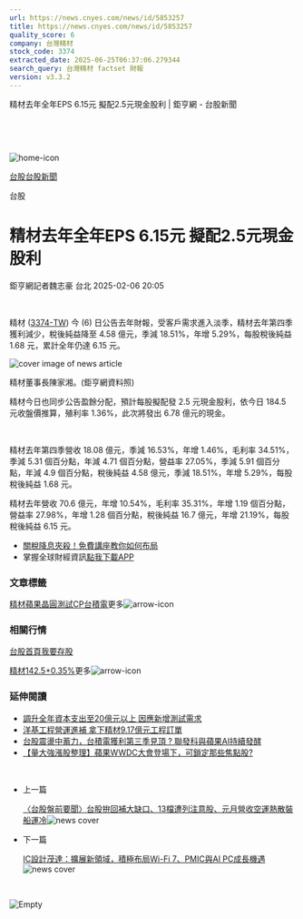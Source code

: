 ```yaml
---
url: https://news.cnyes.com/news/id/5853257
title: https://news.cnyes.com/news/id/5853257
quality_score: 6
company: 台灣精材
stock_code: 3374
extracted_date: 2025-06-25T06:37:06.279344
search_query: 台灣精材 factset 財報
version: v3.3.2
---
```


精材去年全年EPS 6.15元 擬配2.5元現金股利 | 鉅亨網 - 台股新聞

‌

‌

![home-icon](/assets/icons/breadCrumb/symbol-icon-home.svg)

[台股](/news/cat/tw_stock)[台股新聞](/news/cat/tw_stock_news)

台股

# 精材去年全年EPS 6.15元 擬配2.5元現金股利

鉅亨網記者魏志豪 台北 2025-02-06 20:05

‌

精材 ([3374-TW](https://www.cnyes.com/twstock/3374)) 今 (6) 日公告去年財報，受客戶需求進入淡季，精材去年第四季獲利減少，稅後純益降至 4.58 億元，季減 18.51%，年增 5.29%，每股稅後純益 1.68 元，累計全年仍達 6.15 元。

![cover image of news article](/_next/image?url=https%3A%2F%2Fcimg.cnyes.cool%2Fprod%2Fnews%2F5853257%2Fl%2F46a35631e22fe51f03caf04531e45296.jpg&w=3840&q=75)

精材董事長陳家湘。(鉅亨網資料照)

精材今日也同步公告盈餘分配，預計每股擬配發 2.5 元現金股利，依今日 184.5 元收盤價推算，殖利率 1.36%，此次將發出 6.78 億元的現金。

‌

精材去年第四季營收 18.08 億元，季減 16.53%，年增 1.46%，毛利率 34.51%，季減 5.31 個百分點，年減 4.71 個百分點，營益率 27.05%，季減 5.91 個百分點，年減 4.9 個百分點，稅後純益 4.58 億元，季減 18.51%，年增 5.29%，每股稅後純益 1.68 元。

精材去年營收 70.6 億元，年增 10.54%，毛利率 35.31%，年增 1.19 個百分點，營益率 27.98%，年增 1.28 個百分點，稅後純益 16.7 億元，年增 21.19%，每股稅後純益 6.15 元。

* [關稅降息夾殺！免費講座教你如何布局](https://www.rsc.com.tw/Cnyes_RSC/SeminarBooking2025InvestmentOutlook.aspx?utm_source=anue&utm_medium=usstocks_end)
* 掌握全球財經資訊[點我下載APP](http://www.cnyes.com/app/?utm_source=mweb&utm_medium=HamMenuBanner&utm_campaign=fixed&utm_content=entr)

### 文章標籤

[精材](https://news.cnyes.com/tag/精材 "精材")[蘋果](https://news.cnyes.com/tag/蘋果 "蘋果")[晶圓測試](https://news.cnyes.com/tag/晶圓測試 "晶圓測試")[CP](https://news.cnyes.com/tag/CP "CP")[台積電](https://news.cnyes.com/tag/台積電 "台積電")更多![arrow-icon](/assets/icons/arrows/arrow-down.svg)

### 相關行情

[台股首頁](https://www.cnyes.com/twstock)[我要存股](https://supr.link/8OHaU)

[精材142.5+0.35%](https://www.cnyes.com/twstock/3374)更多![arrow-icon](/assets/icons/arrows/arrow-down.svg)

### 延伸閱讀

* [調升全年資本支出至20億元以上 因應新增測試需求](/news/id/5685092)
* [洋基工程營運進補 拿下精材9.17億元工程訂單](/news/id/5836901)
* [台股震盪中蓄力，台積電獲利第三季見頂 ? 聯發科與蘋果AI持續發酵](/news/id/6030025)
* [【量大強漲股整理】蘋果WWDC大會登場下，可鎖定那些焦點股?](/news/id/6013413)

‌

* 上一篇

  [〈台股盤前要聞〉台股拚回補大缺口、13檔遭列注意股、元月營收空運熱散裝船運冷](/news/id/5853573)![news cover](https://cimg.cnyes.cool/prod/news/5853573/m/8a00d5b4f5b4097b62cb0d36564925c9.jpg)
* 下一篇

  [IC設計茂達：擴展新領域，積極布局Wi-Fi 7、PMIC與AI PC成長機遇](/news/id/5853267)![news cover](https://cimg.cnyes.cool/prod/news/5853267/m/caaa5c8b564920627772a874a9cc5439.jpg)

‌

![Empty](/assets/icons/skeleton/empty-image.svg)

‌